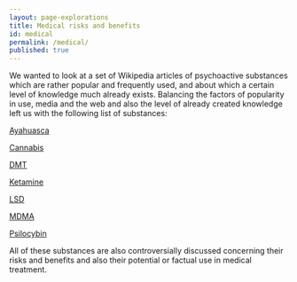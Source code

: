 ```yaml
---
layout: page-explorations
title: Medical risks and benefits
id: medical
permalink: /medical/
published: true
---
```


We wanted to look at a set of Wikipedia articles of psychoactive substances which are rather popular and frequently used, and about which a certain level of knowledge much already exists. Balancing the factors of popularity in use, media and the web and also the level of already created knowledge left us with the following list of substances:

[Ayahuasca](https://en.wikipedia.org/wiki/Ayahuasca)

[Cannabis](https://en.wikipedia.org/wiki/Cannabis_(drug))

[DMT](https://en.wikipedia.org/wiki/N,N-Dimethyltryptamine)

[Ketamine](https://en.wikipedia.org/wiki/Ketamine)

[LSD](https://en.wikipedia.org/wiki/Lysergic_acid_diethylamide)

[MDMA](https://en.wikipedia.org/wiki/MDMA)

[Psilocybin](https://en.wikipedia.org/wiki/Psilocybin)

All of these substances are also controversially discussed concerning their risks and benefits and also their potential or factual use in medical treatment.
